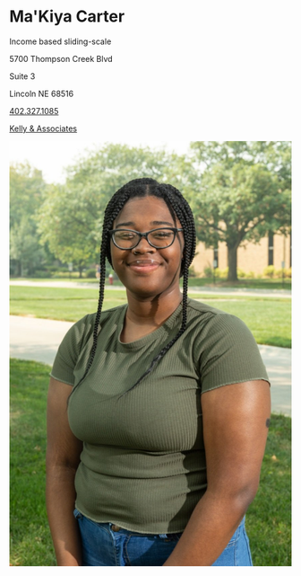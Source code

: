 # Ma'Kiya Carter

Income based sliding-scale

5700 Thompson Creek Blvd

Suite 3

Lincoln NE 68516

[402.327.1085](tel:4023271085)

[Kelly & Associates](https://www.kellyandassociatestherapy.com/kimruiz)

![picture](./markdown/resources/images/mCarter.jpeg)
